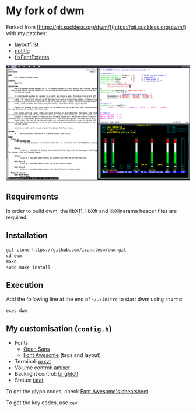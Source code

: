 # My fork of dwm

Forked from [https://git.suckless.org/dwm/](https://git.suckless.org/dwm/) with my patches:

* [layoutfirst](https://github.com/icanalesm/dwm/tree/layoutfirst)
* [notitle](https://github.com/icanalesm/dwm/tree/notitle)
* [fixFontExtents](https://github.com/icanalesm/dwm/tree/fixFontExtents)

![mydwm](img/mydwm.png)


## Requirements

In order to build dwm, the libX11, libXft and libXinerama header files are required.

## Installation

```
git clone https://github.com/icanalesm/dwm.git
cd dwm
make
sudo make install
```


## Execution

Add the following line at the end of `~/.xinitrc` to start dwm using `startx`:
```
exec dwm
```


## My customisation (`config.h`)

* Fonts
  - [Open Sans](https://fonts.google.com/specimen/Open+Sans)
  - [Font Awesome](https://github.com/FortAwesome/Font-Awesome) (tags and layout)
* Terminal: [urxvt](http://software.schmorp.de/pkg/rxvt-unicode.html)
* Volume control: [amixer](http://www.alsa-project.org)
* Backlight control: [brightctl](https://github.com/icanalesm/brightctl)
* Status: [tstat](https://github.com/icanalesm/tstat)

To get the glyph codes, check [Font Awesome's cheatsheet](https://www.fontawesome.com/cheatsheet)

To get the key codes, use `xev`.

